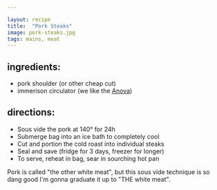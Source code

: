 ```yaml
---

layout: recipe
title:  "Pork Steaks"
image: pork-steaks.jpg
tags: mains, meat
---
```


## ingredients:
- pork shoulder (or other cheap cut)
- immerison circulator (we like the [Anova](http://www.amazon.com/gp/product/B00UKPBXM4/ref=as_li_tl?ie=UTF8&camp=1789&creative=390957&creativeASIN=B00UKPBXM4&linkCode=as2&tag=repl-20&linkId=XMRXWQ35OJNCZVGE))

## directions:
- Sous vide the pork at 140° for 24h
- Submerge bag into an ice bath to completely cool
- Cut and portion the cold roast into individual steaks
- Seal and save (fridge for 3 days, freezer for longer)
- To serve, reheat in bag, sear in sourching hot pan


Pork is called "the other white meat", but this sous vide technique is so dang good I'm gonna graduate it up to "THE white meat".